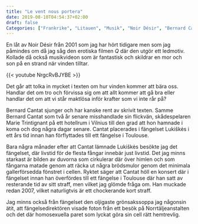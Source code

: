 ```yaml
---
title: "Le vent nous portera"
date: 2019-08-10T04:54:37+02:00
draft: false
Categories: ["Frankrike", "Litauen", "Musik", "Noir Désir", "Bernard Cantat", "Vilnius"]
---
```


En låt av Noir Désir från 2001 som jag har hört tidigare men som jag påmindes om då jag såg den erotiska filmen _Q_ där den utgör ett ledmotiv. Kollade då också musikvideon som är fantastisk och skildrar en mor och son på en strand när vinden tilltar. 

{{< youtube NrgcRvBJYBE >}}

Det går att tolka in mycket i texten om hur vinden kommer att bära oss. Handlar det om tro och förvissa sig om att allt kommer att gå bra eller handlar det om att vi står maktlösa inför krafter som vi inte rår på? 

Bernard Cantat sjunger och har kanske rent av skrivit texten. Samme Bernard Cantat som två år senare misshandlade sin flickvän, skådespelaren Marie Trintignant på ett hotellrum i Vilnius till den grad att hon hamnade i koma och dog några dagar senare. Cantat placerades i fängelset Lukiškės i ett års tid innan han förflyttades till ett fängelse i Toulouse. 

Bara några månader efter att Cantat lämnade Lukiškės besökte jag det fängelset, där livstid för de flesta fångar innebär just livstid. Det jag minns starkast är bilden av duvorna som cirkulerar där över himlen och som fångarna matade genom att räcka ut några brödsmulor genom det minimala gallerförsedda fönstret i cellen. Ryktet säger att Cantat höll en konsert där i fängelset innan han överfördes till ett fängelse i Toulouse där han satt av resterande tid av sitt straff, men vilket jag glömde fråga om. Han muckade redan 2007, vilket naturligtvis är ett chockerande kort straff. 

Jag minns också från fängelset den oljigaste grönsakssoppa jag någonsin ätit, att fängelsedirektören visade foton från ett besök på Norrtäljeanstalten och det där homosexuella paret som lyckat göra sin cell rätt hemtrevlig. 
